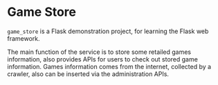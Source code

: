 # Game Store

`game_store` is a Flask demonstration project, for learning the Flask web framework.

The main function of the service is to store some retailed games information, 
also provides APIs for users to check out stored game information. 
Games information comes from the internet, collected by a crawler, 
also can be inserted via the administration APIs.